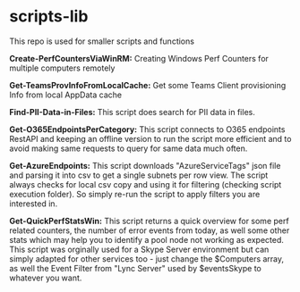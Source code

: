 # scripts-lib
 
This repo is used for smaller scripts and functions

**Create-PerfCountersViaWinRM:**
Creating Windows Perf Counters for multiple computers remotely

**Get-TeamsProvInfoFromLocalCache:**
Get some Teams Client provisioning Info from local AppData cache

**Find-PII-Data-in-Files:**
This script does search for PII data in files.

**Get-O365EndpointsPerCategory:**
This script connects to O365 endpoints RestAPI and keeping an offline version to run the script more efficient and to avoid making same requests to query for same data much often.

**Get-AzureEndpoints:**
This script downloads "AzureServiceTags" json file and parsing it into csv to get a single subnets per row view. The script always checks for local csv copy and using it for filtering (checking script execution folder). So simply re-run the script to apply filters you are interested in.

**Get-QuickPerfStatsWin:** 
This script returns a quick overview for some perf related counters, the number of error events from today, as well some other stats which may help you to identify a pool node not working as expected. This script was orginally used for a Skype Server environment but can simply adapted for other services too - just change the $Computers array, as well the Event Filter from "Lync Server" used by $eventsSkype to whatever you want. 
